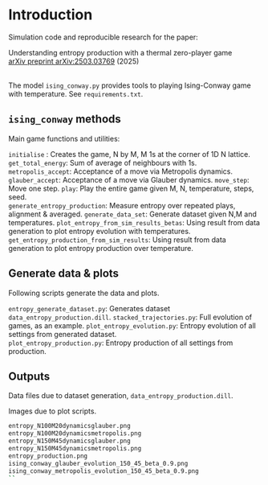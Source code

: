 # Introduction

Simulation code and reproducible research for the paper: 

Understanding entropy production with a thermal zero-player game<br>
<a href="https://arxiv.org/abs/2503.03769">arXiv preprint arXiv:2503.03769</a> (2025)  <br> <br>

The model `ising_conway.py` provides tools to playing Ising-Conway game with temperature. 
See `requirements.txt`.  

## `ising_conway` methods

Main game functions and utilities:

`initialise` : Creates the game, N by M, M 1s at the corner of 1D N lattice. 
`get_total_energy`: Sum of average of neighbours with 1s. 
`metropolis_accept`: Acceptance of a move via Metropolis dynamics. 
`glauber_accept`: Acceptance of a move via Glauber dynamics. 
`move_step`: Move one step. 
`play`: Play the entire game given M, N, temperature, steps, seed.  
`generate_entropy_production`: Measure entropy over repeated plays, alignment & averaged.
`generate_data_set`: Generate dataset given N,M and temperatures.
`plot_entropy_from_sim_results_betas`: Using result from data generation to plot entropy evolution with temperatures.
`get_entropy_production_from_sim_results`: Using result from data generation to plot entropy production over temperature.

## Generate data & plots

Following scripts generate the data and plots. 

`entropy_generate_dataset.py`: Generates dataset `data_entropy_production.dill`. 
`stacked_trajectories.py`: Full evolution of games, as an example. 
`plot_entropy_evolution.py`: Entropy evolution of all settings from generated dataset.  
`plot_entropy_production.py`: Entropy production of all settings from production. 

## Outputs

Data files due to dataset generation, `data_entropy_production.dill`. 

Images due to plot scripts.

```bash
entropy_N100M20dynamicsglauber.png
entropy_N100M20dynamicsmetropolis.png
entropy_N150M45dynamicsglauber.png
entropy_N150M45dynamicsmetropolis.png
entropy_production.png
ising_conway_glauber_evolution_150_45_beta_0.9.png
ising_conway_metropolis_evolution_150_45_beta_0.9.png
``
